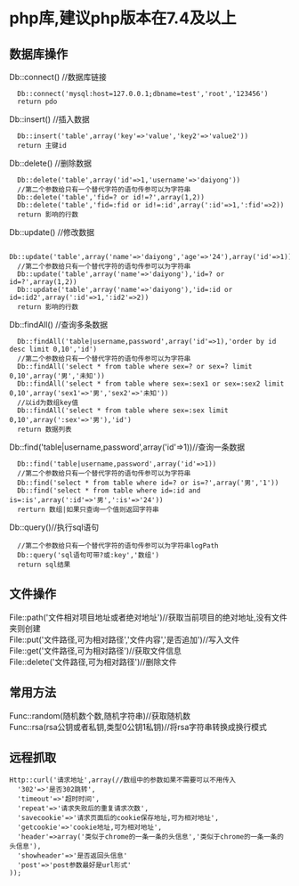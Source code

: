 # php库,建议php版本在7.4及以上  
  
## 数据库操作  
Db::connect() //数据库链接  
```
  Db::connect('mysql:host=127.0.0.1;dbname=test','root','123456')  
  return pdo  
```
Db::insert() //插入数据  
```
  Db::insert('table',array('key'=>'value','key2'=>'value2'))  
  return 主键id  
```
Db::delete() //删除数据  
```
  Db::delete('table',array('id'=>1,'username'=>'daiyong'))  
  //第二个参数给只有一个替代字符的语句传参可以为字符串  
  Db::delete('table','fid=? or id!=?',array(1,2))  
  Db::delete('table','fid=:fid or id!=:id',array(':id'=>1,':fid'=>2))  
  return 影响的行数  
```
Db::update() //修改数据  
```
  Db::update('table',array('name'=>'daiyong','age'=>'24'),array('id'=>1))  
  //第二个参数给只有一个替代字符的语句传参可以为字符串  
  Db::update('table',array('name'=>'daiyong'),'id=? or id=?',array(1,2))  
  Db::update('table',array('name'=>'daiyong'),'id=:id or id=:id2',array(':id'=>1,':id2'=>2))  
  return 影响的行数  
```
Db::findAll() //查询多条数据  
```
  Db::findAll('table|username,password',array('id'=>1),'order by id desc limit 0,10','id')  
  //第二个参数给只有一个替代字符的语句传参可以为字符串  
  Db::findAll('select * from table where sex=? or sex=? limit 0,10',array('男','未知'))  
  Db::findAll('select * from table where sex=:sex1 or sex=:sex2 limit 0,10',array('sex1'=>'男','sex2'=>'未知'))  
  //以id为数组key值  
  Db::findAll('select * from table where sex=:sex limit 0,10',array(':sex'=>'男'),'id')  
  return 数据列表  
```
Db::find('table|username,password',array('id'=>1))//查询一条数据 
``` 
  Db::find('table|username,password',array('id'=>1))  
  //第二个参数给只有一个替代字符的语句传参可以为字符串  
  Db::find('select * from table where id=? or is=?',array('男','1'))  
  Db::find('select * from table where id=:id and is=:is',array(':id'=>'男',':is'=>'24'))  
  rerturn 数组|如果只查询一个值则返回字符串  
```
Db::query()//执行sql语句  
```
  //第二个参数给只有一个替代字符的语句传参可以为字符串logPath  
  Db::query('sql语句可带?或:key','数组')  
  return sql结果  
```
## 文件操作  
File::path('文件相对项目地址或者绝对地址')//获取当前项目的绝对地址,没有文件夹则创建  
File::put('文件路径,可为相对路径','文件内容','是否追加')//写入文件  
File::get('文件路径,可为相对路径')//获取文件信息  
File::delete('文件路径,可为相对路径')//删除文件  
## 常用方法  
Func::random(随机数个数,随机字符串)//获取随机数  
Func::rsa(rsa公钥或者私钥,类型0公钥1私钥)//将rsa字符串转换成换行模式  
## 远程抓取  
```
Http::curl('请求地址',array(//数组中的参数如果不需要可以不用传入  
  '302'=>'是否302跳转',  
  'timeout'=>'超时时间',  
  'repeat'=>'请求失败后的重复请求次数',  
  'savecookie'=>'请求页面后的cookie保存地址,可为相对地址',  
  'getcookie'=>'cookie地址,可为相对地址',  
  'header'=>array('类似于chrome的一条一条的头信息','类似于chrome的一条一条的头信息'),  
  'showheader'=>'是否返回头信息'  
  'post'=>'post参数最好是url形式'  
));  
```
